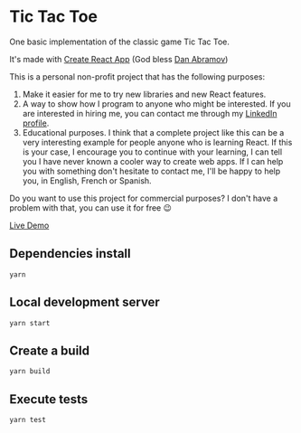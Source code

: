 # Tic Tac Toe 

One basic implementation of the classic game Tic Tac Toe.

It's made with [Create React App](https://github.com/facebook/create-react-app) (God bless [Dan Abramov](https://github.com/gaearon))

This is a personal non-profit project that has the following purposes:

1. Make it easier for me to try new libraries and new React features.
2. A way to show how I program to anyone who might be interested. If you are interested in hiring me, you can contact me through my [LinkedIn profile](https://www.linkedin.com/in/jose-cort%C3%A9s-2508b41b/).
3. Educational purposes. I think that a complete project like this can be a very interesting example for people anyone who is learning React. If this is your case, I encourage you to continue with your learning, I can tell you I have never known a cooler way to create web apps. If I can help you with something don't hesitate to contact me, I'll be happy to help you, in English, French or Spanish.


Do you want to use this project for commercial purposes? I don't have a problem with that, you can use it for free 😉


[Live Demo](https://wizardly-raman-d60e41.netlify.com/)

## Dependencies install

``yarn``

## Local development server

``yarn start``

## Create a build

``yarn build``

## Execute tests

``yarn test``